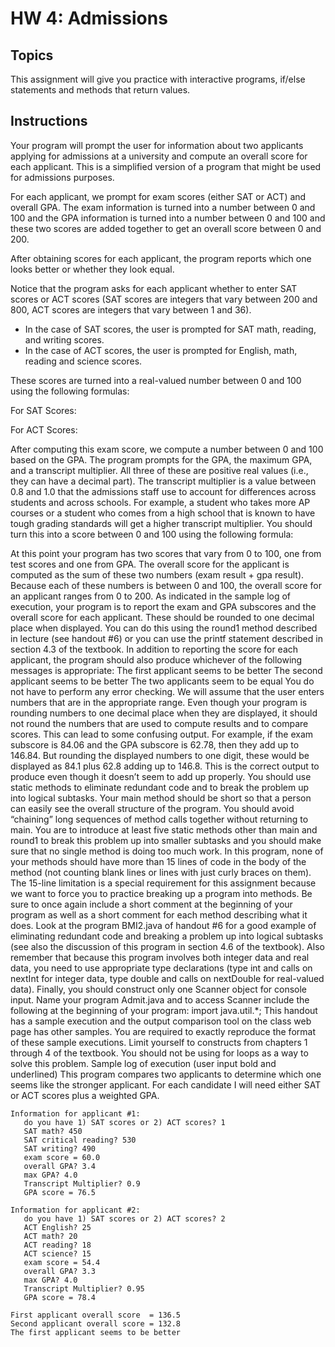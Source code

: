 # HW 4: Admissions

## Topics
This assignment will give you practice with interactive programs, if/else statements and methods that return values.

## Instructions
Your program will prompt the user for information about two applicants applying for admissions at a university and compute an overall score for each applicant.  This is a simplified version of a program that might be used for admissions purposes.

For each applicant, we prompt for exam scores (either SAT or ACT) and overall GPA.  The exam information is turned into a number between 0 and 100 and the GPA information is turned into a number between 0 and 100 and these two scores are added together to get an overall score between 0 and 200.  

After obtaining scores for each applicant, the program reports which one looks better or whether they look equal.

Notice that the program asks for each applicant whether to enter SAT scores or ACT scores (SAT scores are integers that vary between 200 and 800, ACT scores are integers that vary between 1 and 36).  
- In the case of SAT scores, the user is prompted for SAT math, reading, and writing scores.  
- In the case of ACT scores, the user is prompted for English, math, reading and science scores.  

These scores are turned into a real-valued number between 0 and 100 using the following formulas:

For SAT Scores:  

For ACT Scores:  

After computing this exam score, we compute a number between 0 and 100 based on the GPA.  The program prompts for the GPA, the maximum GPA, and a transcript multiplier.  All three of these are positive real values (i.e., they can have a decimal part).  The transcript multiplier is a value between 0.8 and 1.0 that the admissions staff use to account for differences across students and across schools.  For example, a student who takes more AP courses or a student who comes from a high school that is known to have tough grading standards will get a higher transcript multiplier.  You should turn this into a score between 0 and 100 using the following formula:

At this point your program has two scores that vary from 0 to 100, one from test scores and one from GPA.  The overall score for the applicant is computed as the sum of these two numbers (exam result + gpa result).  Because each of these numbers is between 0 and 100, the overall score for an applicant ranges from 0 to 200.
As indicated in the sample log of execution, your program is to report the exam and GPA subscores and the overall score for each applicant.  These should be rounded to one decimal place when displayed.  You can do this using the round1 method described in lecture (see handout #6) or you can use the printf statement described in section 4.3 of the textbook.  In addition to reporting the score for each applicant, the program should also produce whichever of the following messages is appropriate:
The first applicant seems to be better
The second applicant seems to be better
The two applicants seem to be equal
You do not have to perform any error checking.  We will assume that the user enters numbers that are in the appropriate range.  Even though your program is rounding numbers to one decimal place when they are displayed, it should not round the numbers that are used to compute results and to compare scores.  This can lead to some confusing output.  For example, if the exam subscore is 84.06 and the GPA subscore is 62.78, then they add up to 146.84.  But rounding the displayed numbers to one digit, these would be displayed as 84.1 plus 62.8 adding up to 146.8.  This is the correct output to produce even though it doesn’t seem to add up properly.
You should use static methods to eliminate redundant code and to break the problem up into logical subtasks.  Your main method should be short so that a person can easily see the overall structure of the program.  You should avoid “chaining” long sequences of method calls together without returning to main.  You are to introduce at least five static methods other than main and round1 to break this problem up into smaller subtasks and you should make sure that no single method is doing too much work.  In this program, none of your methods should have more than 15 lines of code in the body of the method (not counting blank lines or lines with just curly braces on them).  The 15-line limitation is a special requirement for this assignment because we want to force you to practice breaking up a program into methods.  Be sure to once again include a short comment at the beginning of your program as well as a short comment for each method describing what it does.  Look at the program BMI2.java of handout #6 for a good example of eliminating redundant code and breaking a problem up into logical subtasks (see also the discussion of this program in section 4.6 of the textbook).  Also remember that because this program involves both integer data and real data, you need to use appropriate type declarations (type int and calls on nextInt for integer data, type double and calls on nextDouble for real-valued data).  Finally, you should construct only one Scanner object for console input.
Name your program Admit.java and to access Scanner include the following at the beginning of your program:
import java.util.*;
This handout has a sample execution and the output comparison tool on the class web page has other samples.  You are required to exactly reproduce the format of these sample executions.  Limit yourself to constructs from chapters 1 through 4 of the textbook.  You should not be using for loops as a way to solve this problem.
Sample log of execution (user input bold and underlined)
This program compares two applicants to
determine which one seems like the stronger
applicant.  For each candidate I will need
either SAT or ACT scores plus a weighted GPA.

 ```
Information for applicant #1:
    do you have 1) SAT scores or 2) ACT scores? 1
    SAT math? 450
    SAT critical reading? 530
    SAT writing? 490
    exam score = 60.0
    overall GPA? 3.4
    max GPA? 4.0
    Transcript Multiplier? 0.9
    GPA score = 76.5

Information for applicant #2:
    do you have 1) SAT scores or 2) ACT scores? 2
    ACT English? 25
    ACT math? 20
    ACT reading? 18
    ACT science? 15
    exam score = 54.4
    overall GPA? 3.3
    max GPA? 4.0
    Transcript Multiplier? 0.95
    GPA score = 78.4

First applicant overall score  = 136.5
Second applicant overall score = 132.8
The first applicant seems to be better
```
